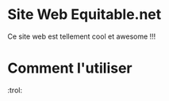 # Site Web Equitable.net

Ce site web est tellement cool et awesome !!!


# Comment l'utiliser

:trol:
